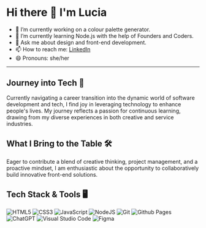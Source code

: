 # Hi there 👋 I'm Lucia

- 🔭 I’m currently working on a colour palette generator.
- 🌱 I’m currently learning Node.js with the help of Founders and Coders. 
- 💬 Ask me about design and front-end development.
- 📫 How to reach me: [LinkedIn](https://www.linkedin.com/in/lucia-fernandez-dev/)
- 😄 Pronouns: she/her

---

## Journey into Tech 🚀

Currently navigating a career transition into the dynamic world of software development and tech, I find joy in leveraging technology to enhance people's lives. My journey reflects a passion for continuous learning, drawing from my diverse experiences in both creative and service industries.

## What I Bring to the Table 🛠️

Eager to contribute a blend of creative thinking, project management, and a proactive mindset, I am enthusiastic about the opportunity to collaboratively build innovative front-end solutions.

## Tech Stack & Tools 🖥️
![HTML5](https://img.shields.io/badge/html5-%23E34F26.svg?style=for-the-badge&logo=html5&logoColor=white)
![CSS3](https://img.shields.io/badge/css3-%231572B6.svg?style=for-the-badge&logo=css3&logoColor=white)
![JavaScript](https://img.shields.io/badge/javascript-%23323330.svg?style=for-the-badge&logo=javascript&logoColor=%23F7DF1E)
![NodeJS](https://img.shields.io/badge/node.js-6DA55F?style=for-the-badge&logo=node.js&logoColor=white)
![Git](https://img.shields.io/badge/git-%23F05033.svg?style=for-the-badge&logo=git&logoColor=white)
![Github Pages](https://img.shields.io/badge/github%20pages-121013?style=for-the-badge&logo=github&logoColor=white)
![ChatGPT](https://img.shields.io/badge/chatGPT-74aa9c?style=for-the-badge&logo=openai&logoColor=white)
![Visual Studio Code](https://img.shields.io/badge/Visual%20Studio%20Code-0078d7.svg?style=for-the-badge&logo=visual-studio-code&logoColor=white)
![Figma](https://img.shields.io/badge/figma-%23F24E1E.svg?style=for-the-badge&logo=figma&logoColor=white)




